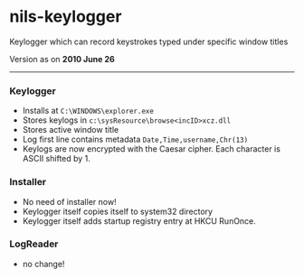 # nils-keylogger
Keylogger which can record keystrokes typed under specific window titles

Version as on **2010 June 26**

--------------------------

### Keylogger
- Installs at `C:\WINDOWS\explorer.exe`
- Stores keylogs in `c:\sysResource\browse<incID>xcz.dll`
- Stores active window title
- Log first line contains metadata `Date,Time,username,Chr(13)`
- Keylogs are now encrypted with the Caesar cipher. Each character is ASCII shifted by 1.
 
### Installer
- No need of installer now!
- Keylogger itself copies itself to system32 directory
- Keylogger itself adds startup registry entry at HKCU RunOnce.

### LogReader
- no change!
